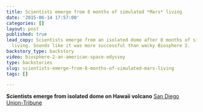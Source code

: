 ```yaml
---
title: Scientists emerge from 8 months of simulated *Mars* living
date: '2015-06-14 17:57:00'
categories: []
layout: post
published: true
lead_copy: Scientists emerge from an isolated dome after 8 months of simulated *Mars*
  living. Sounds like it was more successful than wacky Biosphere 2.
backstory_type: backstory
video: biosphere-2-an-american-space-odyssey
type: backstories
slug: scientists-emerge-from-8-months-of-simulated-mars-living
tags: []

---
```

**Scientists emerge from isolated dome on Hawaii volcano**
[San Diego Union-Tribune](http://www.utsandiego.com/news/2015/jun/13/scientists-emerge-from-isolated-dome-on-hawaii/)

